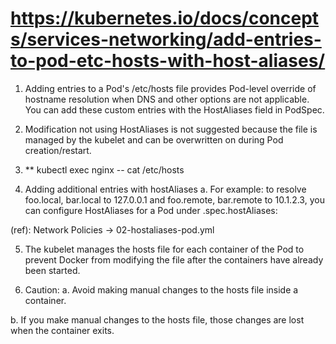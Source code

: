 # https://kubernetes.io/docs/concepts/services-networking/add-entries-to-pod-etc-hosts-with-host-aliases/

1. Adding entries to a Pod's /etc/hosts file provides Pod-level override of hostname resolution when DNS and other options are not applicable. You can add these custom entries with the HostAliases field in PodSpec.

2. Modification not using HostAliases is not suggested because the file is managed by the kubelet and can be overwritten on during Pod creation/restart.

3. ** kubectl exec nginx -- cat /etc/hosts

4. Adding additional entries with hostAliases
a. For example: to resolve foo.local, bar.local to 127.0.0.1 and foo.remote, bar.remote to 10.1.2.3, you can configure HostAliases for a Pod under .spec.hostAliases:

(ref): Network Policies -> 02-hostaliases-pod.yml

5. The kubelet manages the hosts file for each container of the Pod to prevent Docker from modifying the file after the containers have already been started.

6. Caution:
a. Avoid making manual changes to the hosts file inside a container.

b. If you make manual changes to the hosts file, those changes are lost when the container exits.